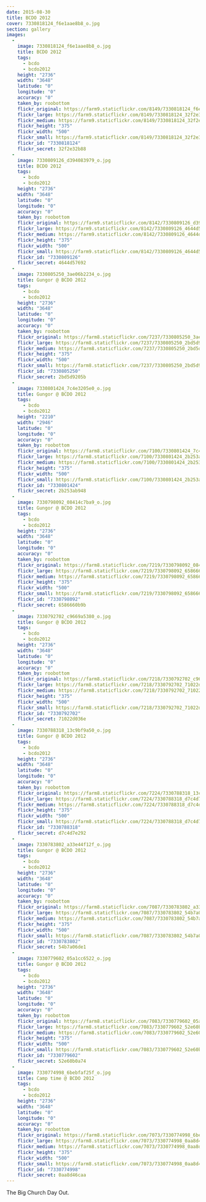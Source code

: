 ```yaml
---
date: 2015-08-30
title: BCDO 2012
cover: 7330818124_f6e1aae8b8_o.jpg
section: gallery
images:
  - 
    image: 7330818124_f6e1aae8b8_o.jpg
    title: BCDO 2012
    tags:
      - bcdo
      - bcdo2012
    height: "2736"
    width: "3648"
    latitude: "0"
    longitude: "0"
    accuracy: "0"
    taken_by: roobottom
    flickr_original: https://farm9.staticflickr.com/8149/7330818124_f6e1aae8b8_o.jpg
    flickr_large: https://farm9.staticflickr.com/8149/7330818124_32f2e32b88_b.jpg
    flickr_medium: https://farm9.staticflickr.com/8149/7330818124_32f2e32b88.jpg
    flickr_height: "375"
    flickr_width: "500"
    flickr_small: https://farm9.staticflickr.com/8149/7330818124_32f2e32b88_m.jpg
    flickr_id: "7330818124"
    flickr_secret: 32f2e32b88
  - 
    image: 7330809126_d394083979_o.jpg
    title: BCDO 2012
    tags:
      - bcdo
      - bcdo2012
    height: "2736"
    width: "3648"
    latitude: "0"
    longitude: "0"
    accuracy: "0"
    taken_by: roobottom
    flickr_original: https://farm9.staticflickr.com/8142/7330809126_d394083979_o.jpg
    flickr_large: https://farm9.staticflickr.com/8142/7330809126_4644d57692_b.jpg
    flickr_medium: https://farm9.staticflickr.com/8142/7330809126_4644d57692.jpg
    flickr_height: "375"
    flickr_width: "500"
    flickr_small: https://farm9.staticflickr.com/8142/7330809126_4644d57692_m.jpg
    flickr_id: "7330809126"
    flickr_secret: 4644d57692
  - 
    image: 7330805250_3ae06b2234_o.jpg
    title: Gungor @ BCDO 2012
    tags:
      - bcdo
      - bcdo2012
    height: "2736"
    width: "3648"
    latitude: "0"
    longitude: "0"
    accuracy: "0"
    taken_by: roobottom
    flickr_original: https://farm8.staticflickr.com/7237/7330805250_3ae06b2234_o.jpg
    flickr_large: https://farm8.staticflickr.com/7237/7330805250_2bd5d9205b_b.jpg
    flickr_medium: https://farm8.staticflickr.com/7237/7330805250_2bd5d9205b.jpg
    flickr_height: "375"
    flickr_width: "500"
    flickr_small: https://farm8.staticflickr.com/7237/7330805250_2bd5d9205b_m.jpg
    flickr_id: "7330805250"
    flickr_secret: 2bd5d9205b
  - 
    image: 7330801424_7c4e3205e0_o.jpg
    title: Gungor @ BCDO 2012
    tags:
      - bcdo
      - bcdo2012
    height: "2210"
    width: "2946"
    latitude: "0"
    longitude: "0"
    accuracy: "0"
    taken_by: roobottom
    flickr_original: https://farm8.staticflickr.com/7100/7330801424_7c4e3205e0_o.jpg
    flickr_large: https://farm8.staticflickr.com/7100/7330801424_2b253ab948_b.jpg
    flickr_medium: https://farm8.staticflickr.com/7100/7330801424_2b253ab948.jpg
    flickr_height: "375"
    flickr_width: "500"
    flickr_small: https://farm8.staticflickr.com/7100/7330801424_2b253ab948_m.jpg
    flickr_id: "7330801424"
    flickr_secret: 2b253ab948
  - 
    image: 7330798092_08414c7ba9_o.jpg
    title: Gungor @ BCDO 2012
    tags:
      - bcdo
      - bcdo2012
    height: "2736"
    width: "3648"
    latitude: "0"
    longitude: "0"
    accuracy: "0"
    taken_by: roobottom
    flickr_original: https://farm8.staticflickr.com/7219/7330798092_08414c7ba9_o.jpg
    flickr_large: https://farm8.staticflickr.com/7219/7330798092_6586660b9b_b.jpg
    flickr_medium: https://farm8.staticflickr.com/7219/7330798092_6586660b9b.jpg
    flickr_height: "375"
    flickr_width: "500"
    flickr_small: https://farm8.staticflickr.com/7219/7330798092_6586660b9b_m.jpg
    flickr_id: "7330798092"
    flickr_secret: 6586660b9b
  - 
    image: 7330792702_c9669a5380_o.jpg
    title: Gungor @ BCDO 2012
    tags:
      - bcdo
      - bcdo2012
    height: "2736"
    width: "3648"
    latitude: "0"
    longitude: "0"
    accuracy: "0"
    taken_by: roobottom
    flickr_original: https://farm8.staticflickr.com/7218/7330792702_c9669a5380_o.jpg
    flickr_large: https://farm8.staticflickr.com/7218/7330792702_71022d036e_b.jpg
    flickr_medium: https://farm8.staticflickr.com/7218/7330792702_71022d036e.jpg
    flickr_height: "375"
    flickr_width: "500"
    flickr_small: https://farm8.staticflickr.com/7218/7330792702_71022d036e_m.jpg
    flickr_id: "7330792702"
    flickr_secret: 71022d036e
  - 
    image: 7330788318_13c9bf9a50_o.jpg
    title: Gungor @ BCDO 2012
    tags:
      - bcdo
      - bcdo2012
    height: "2736"
    width: "3648"
    latitude: "0"
    longitude: "0"
    accuracy: "0"
    taken_by: roobottom
    flickr_original: https://farm8.staticflickr.com/7224/7330788318_13c9bf9a50_o.jpg
    flickr_large: https://farm8.staticflickr.com/7224/7330788318_d7c4d7e292_b.jpg
    flickr_medium: https://farm8.staticflickr.com/7224/7330788318_d7c4d7e292.jpg
    flickr_height: "375"
    flickr_width: "500"
    flickr_small: https://farm8.staticflickr.com/7224/7330788318_d7c4d7e292_m.jpg
    flickr_id: "7330788318"
    flickr_secret: d7c4d7e292
  - 
    image: 7330783802_a33e44f12f_o.jpg
    title: Gungor @ BCDO 2012
    tags:
      - bcdo
      - bcdo2012
    height: "2736"
    width: "3648"
    latitude: "0"
    longitude: "0"
    accuracy: "0"
    taken_by: roobottom
    flickr_original: https://farm8.staticflickr.com/7087/7330783802_a33e44f12f_o.jpg
    flickr_large: https://farm8.staticflickr.com/7087/7330783802_54b7a06de1_b.jpg
    flickr_medium: https://farm8.staticflickr.com/7087/7330783802_54b7a06de1.jpg
    flickr_height: "375"
    flickr_width: "500"
    flickr_small: https://farm8.staticflickr.com/7087/7330783802_54b7a06de1_m.jpg
    flickr_id: "7330783802"
    flickr_secret: 54b7a06de1
  - 
    image: 7330779602_05a1cc6522_o.jpg
    title: Gungor @ BCDO 2012
    tags:
      - bcdo
      - bcdo2012
    height: "2736"
    width: "3648"
    latitude: "0"
    longitude: "0"
    accuracy: "0"
    taken_by: roobottom
    flickr_original: https://farm8.staticflickr.com/7083/7330779602_05a1cc6522_o.jpg
    flickr_large: https://farm8.staticflickr.com/7083/7330779602_52e60b0a74_b.jpg
    flickr_medium: https://farm8.staticflickr.com/7083/7330779602_52e60b0a74.jpg
    flickr_height: "375"
    flickr_width: "500"
    flickr_small: https://farm8.staticflickr.com/7083/7330779602_52e60b0a74_m.jpg
    flickr_id: "7330779602"
    flickr_secret: 52e60b0a74
  - 
    image: 7330774998_6bebfaf25f_o.jpg
    title: Camp time @ BCDO 2012
    tags:
      - bcdo
      - bcdo2012
    height: "2736"
    width: "3648"
    latitude: "0"
    longitude: "0"
    accuracy: "0"
    taken_by: roobottom
    flickr_original: https://farm8.staticflickr.com/7073/7330774998_6bebfaf25f_o.jpg
    flickr_large: https://farm8.staticflickr.com/7073/7330774998_0aa8d46caa_b.jpg
    flickr_medium: https://farm8.staticflickr.com/7073/7330774998_0aa8d46caa.jpg
    flickr_height: "375"
    flickr_width: "500"
    flickr_small: https://farm8.staticflickr.com/7073/7330774998_0aa8d46caa_m.jpg
    flickr_id: "7330774998"
    flickr_secret: 0aa8d46caa
---
```

The Big Church Day Out.